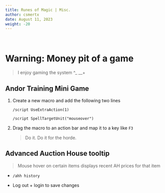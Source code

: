 ```yaml
---
title: Runes of Magic | Misc.
author: csmertx
date: August 11, 2023
weight: -20
---
```


<br />

# Warning: Money pit of a game

> I enjoy gaming the system ^_ __+

## Andor Training Mini Game

1. Create a new macro and add the following two lines

    ```/script UseExtraAction(1)```

    ```/script SpellTargetUnit("mouseover")```

2. Drag the macro to an action bar and map it to a key like ```F3```

    > Do it. Do it for the horde.

## Advanced Auction House tooltip

> Mouse hover on certain items displays recent AH prices for that item

- ```/ahh history```

- Log out + login to save changes
